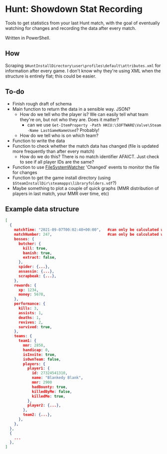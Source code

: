 # Hunt: Showdown Stat Recording
Tools to get statistics from your last Hunt match, with the goal of eventually watching for changes and recording the data after every match.

Written in PowerShell. 

## How
Scraping `$HuntInstallDirectory\user\profiles\default\attributes.xml` for information after every game. I don't know why they're using XML when the structure is entirely flat; this could be easier. 

## To-do
* Finish rough draft of schema
* Main function to return the data in a sensible way. JSON?
  - How do we tell who the player is? We can easily tell what team they're on, but not who they are. Does it matter?
    * can we use `Get-ItemProperty -Path HKCU:\SOFTWARE\Valve\Steam -Name LastGameNameUsed`? Probably!
  - How do we tell who is on which team?
* Function to write the data
* Function to check whether the match data has changed (file is updated more frequently than after every match)
  - How do we do this? There is no match identifier AFAICT. Just check to see if all player IDs are the same?
* Function to use [FileSystemWatcher](https://docs.microsoft.com/en-us/dotnet/api/system.io.filesystemwatcher?view=net-5.0) 'Changed' events to monitor the file for changes
* Function to get the game install directory (using `$SteamInstallDir\steamapps\libraryfolders.vdf`?)
* Maybe something to plot a couple of quick graphs (MMR distribution of players in last match, your MMR over time, etc)

## Example data structure
```json
[
  {
    matchTime: "2021-09-07T00:02:48+00:00",   #can only be calculated when watching file for changes(?)
    matchNumber: 247,                         #can only be calculated when writing to a store(?)
    bosses: {
      butcher: {
        kill: true,
        banish: true,
        extract: false,
      },
      spider: {...},
      assassin: {...},
      scrapbeak: {...},
    },
    rewards: {
      xp: 1234,
      money: 5678,
    },
    performance: {
      kills: 3,
      assists: 1,
      deaths: 1,
      revives: 2,
      survived: true,
    },
    teams: {
      team1: {
        mmr: 2850,
        handicap: 0,
        isInvite: true,
        isOwnTeam: false,
        players: {
          player1: {
            id: 27324541310,
            name: "Blankedy Blank",
            mmr: 2900
            hadBounty: true,
            killedByMe: false,
            killedMe: true,
          },
          player2: {...},
        },
        team2: {...},
      },
    },
  },
  {
    ...
  },
]
```
